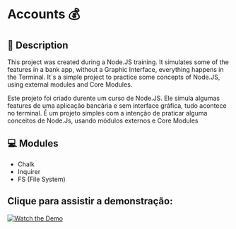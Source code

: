 # Accounts :moneybag:

## :page_facing_up: Description
This project was created during a Node.JS training. It simulates some of the features in a bank app, without a Graphic Interface, everything happens in the Terminal.
It´s a simple project to practice some concepts of Node.JS, using external modules and Core Modules.

Este projeto foi criado durente um curso de Node.JS. Ele simula algumas features de uma aplicação bancária e sem interface gráfica, tudo acontece no terminal.
É um projeto simples com a intenção de praticar alguma conceitos de Node.Js, usando módulos externos e Core Modules

## :computer: Modules

* Chalk
* Inquirer
* FS (File System)

## Clique para assistir a demonstração:

[![Watch the Demo](https://imgur.com/a/gyyGV0N)](https://youtu.be/PlzwJvXVe54 "Acccounts - Node.js - Demo Video")